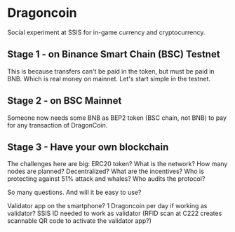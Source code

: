 # Dragoncoin

Social experiment at SSIS for in-game currency and cryptocurrency.

## Stage 1 - on Binance Smart Chain (BSC) Testnet

This is because transfers can't be paid in the token, but must be paid in BNB. Which is real money on mainnet. Let's start simple in the testnet.

## Stage 2 - on BSC Mainnet

Someone now needs some BNB as BEP2 token (BSC chain, not BNB) to pay for any transaction of DragonCoin.

## Stage 3 - Have your own blockchain

The challenges here are big: ERC20 token? What is the network? How many nodes are planned? Decentralized? What are the incentives? Who is protecting against 51% attack and whales? Who audits the protocol?

So many questions. And will it be easy to use?

Validator app on the smartphone? 1 Dragoncoin per day if working as validator? SSIS ID needed to work as validator (RFID scan at C222 creates scannable QR code to activate the validator app?)
